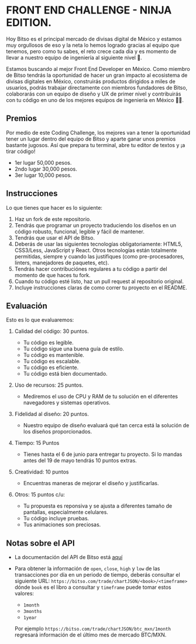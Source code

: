 # FRONT END CHALLENGE - NINJA EDITION.

Hoy Bitso es el principal mercado de divisas digital de México y estamos muy orgullosos de eso y la neta  lo hemos logrado gracias al equipo que tenemos, pero como tu sabes, el reto crece cada día y es momento de llevar a nuestro equipo de ingeniería al siguiente nivel 🚀.

Estamos buscando al mejor Front End Developer en México. Como miembro de Bitso tendrás la oportunidad de hacer un gran impacto al ecosistema de divisas digitales en México, construirás productos dirigidos a miles de usuarios, podrás trabajar directamente con miembros fundadores de Bitso, colaborarás con un equipo de diseño y UX de primer nivel y contribuirás con tu código en uno de los mejores equipos de ingeniería en México 👊💥.

## Premios
Por medio de este Coding Challenge, los mejores van a tener la oportunidad tener un lugar dentro del equipo de Bitso y aparte ganar unos premios bastante jugosos. Así que prepara tu terminal, abre tu editor de textos y ¡a tirar código!

* 1er lugar 50,000 pesos.
* 2ndo lugar 30,000 pesos.
* 3er lugar 10,000 pesos.

## Instrucciones
Lo que tienes que hacer es lo siguiente:

1. Haz un fork de este repositorio.
2. Tendrás que programar un proyecto traduciendo los diseños en un código robusto, funcional, legible y fácil de mantener.
3. Tendrás que usar el API de Bitso.
4. Deberás de usar las siguientes tecnologías obligatoriamente: HTML5, CSS3/Less, JavaScript y React. Otros tecnologías están totalmente permitidas, siempre y cuando las justifiques (como pre-procesadores, linters, manejadores de paquetes, etc).
5. Tendrás hacer contribuciónes regulares a tu código a partir del momento de que haces tu fork.
6. Cuando tu código esté listo, haz un pull request al repositorio original.
7. Incluye instrucciones claras de como correr tu proyecto en el README.

## Evaluación
Esto es lo que evaluaremos:

1. Calidad del código: 30 puntos.

    * Tu código es legible.
    * Tu código sigue una buena guía de estilo.
    * Tu código es mantenible.
    * Tu código es escalable.
    * Tu código es eficiente.
    * Tu código está bien documentado.

2. Uso de recursos: 25 puntos.
    * Mediremos el uso de CPU y RAM de tu solución en el diferentes navegadores y sistemas operativos.

3. Fidelidad al diseño: 20 puntos.

    * Nuestro equipo de diseño evaluará qué tan cerca está la solución de los diseños proporcionados.

4. Tiempo: 15 Puntos

    * Tienes hasta el 6 de junio para entregar tu proyecto. Si lo mandas antes del 19 de mayo tendrás 10 puntos extras.

5. Creatividad: 10 puntos

    * Encuentras maneras de mejorar el diseño y justificarlas.

6. Otros: 15 puntos c/u:

    * Tu propuesta es reponsiva y se ajusta a diferentes tamaño de pantallas, especialmente celulares.
    * Tu código incluye pruebas.
    * Tus animaciones son preciosas.
    
## Notas sobre el API

* La documentación del API de Bitso está [aquí](https://bitso.com/api_info)
* Para obtener la información de `open`, `close`, `high` y `low` de las transacciones por día en un periodo de tiempo, deberás consultar el siguiente URL: 
```https://bitso.com/trade/chartJSON/<book>/<timeframe>```
dónde `book` es el libro a consultar y `timeframe` puede tomar estos valores:
    * `1month`
    * `3months`
    * `1year`
    
    Por ejemplo `https://bitso.com/trade/chartJSON/btc_mxn/1month` regresará información de el último mes de mercado BTC/MXN. 
